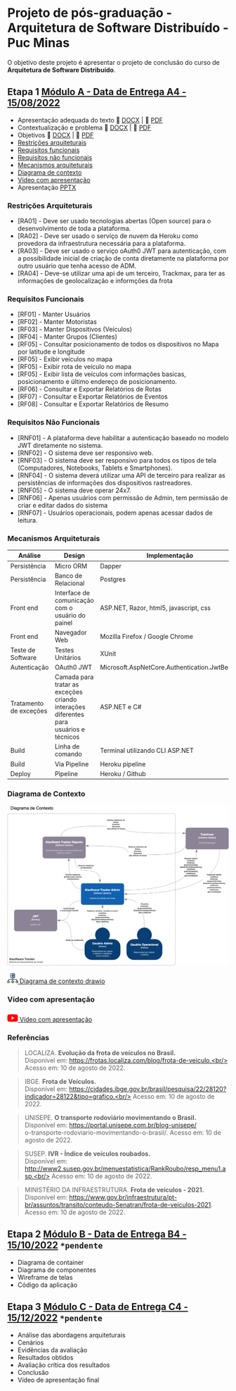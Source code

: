 # Projeto de pós-graduação - Arquitetura de Software Distribuído - Puc Minas

O objetivo deste projeto é apresentar o projeto de conclusão do curso de **Arquitetura de Software Distribuído**.

## **Etapa 1** [Módulo A - Data de Entrega A4 - 15/08/2022](https://pucminas.instructure.com/courses/64585/assignments/505763)

- Apresentação adequada do texto :memo: [DOCX](./etapa-01/projeto-integrado-aisoftware-tracker.docx) | :page_facing_up: [PDF](./etapa-01/projeto-integrado-aisoftware-tracker.pdf)
- Contextualização e problema :memo: [DOCX](./etapa-01/projeto-integrado-aisoftware-tracker.docx) | :page_facing_up: [PDF](./etapa-01/projeto-integrado-aisoftware-tracker.pdf)
- Objetivos :memo: [DOCX](./etapa-01/projeto-integrado-aisoftware-tracker.docx) | :page_facing_up: [PDF](./etapa-01/projeto-integrado-aisoftware-tracker.pdf)
- [Restrições arquiteturais](#restricoes-arquiteturais)
- [Requisitos funcionais](#requisitos-funcionais)
- [Requisitos não funcionais](#requisitos-nao-funcionais)
- [Mecanismos arquiteturais](#mecanismos-arquiteturais)
- [Diagrama de contexto](#diagrama-contexto)
- [Vídeo com apresentação](#video-etapa-01)
- Apresentação [PPTX](./projeto-integrado-aisoftware-tracker.pptx)

<span id="restricoes-arquiteturais"></span>
### Restrições Arquiteturais
- [RA01] - Deve ser usado tecnologias abertas (Open source) para o desenvolvimento de toda a plataforma.
- [RA02] - Deve ser usado o serviço de nuvem da Heroku como provedora da infraestrutura necessária para a plataforma.
- [RA03] - Deve ser usado o serviço oAuth0 JWT para autenticação, com a possibilidade inicial de criação de conta diretamente na plataforma por outro usuário que tenha acesso de ADM.
- [RA04] - Deve-se utilizar uma api de um terceiro, Trackmax, para ter as informações de geolocalização e informções da frota

<span id="requisitos-funcionais"></span>
### Requisitos Funcionais
- [RF01] - Manter Usuários
- [RF02] - Manter Motoristas
- [RF03] - Manter Dispositivos (Veículos)
- [RF04] - Manter Grupos (Clientes)
- [RF05] - Consultar posicionamento de todos os dispositivos no Mapa por latitude e longitude
- [RF05] - Exibir veículos no mapa
- [RF05] - Exibir rota de veículo no mapa
- [RF05] - Exibir lista de veículos com informações basicas, posicionamento e último endereço de posicionamento.
- [RF06] - Consultar e Exportar Relatórios de Rotas 
- [RF07] - Consultar e Exportar Relatórios de Eventos 
- [RF08] - Consultar e Exportar Relatórios de Resumo 

<span id="requisitos-nao-funcionais"></span>
### Requisitos Não Funcionais
- [RNF01] - A plataforma deve habilitar a autenticação baseado no modelo JWT diretamente no sistema.
- [RNF02] - O sistema deve ser responsivo web.
- [RNF03] - O sistema deve ser responsivo para todos os tipos de tela (Computadores, Notebooks, Tablets e Smartphones).
- [RNF04] - O sistema deverá utilizar uma API de terceiro para realizar as persistências de informações dos dispositivos rastreadores.
- [RNF05] - O sistema deve operar 24x7.
- [RNF06] - Apenas usuários com permissão de Admin, tem permissão de criar e editar dados do sistema
- [RNF07] - Usuários operacionais, podem apenas acessar dados de leitura.


<span id="mecanismos-arquiteturais"></span>

### Mecanismos Arquiteturais

Análise	| Design | Implementação
-----   |-----   |-----   |
Persistência | Micro ORM | Dapper
Persistência | Banco de Relacional | Postgres
Front end | Interface de comunicação com o usuário do painel | ASP.NET, Razor, html5, javascript, css
Front end | Navegador Web | Mozilla Firefox / Google Chrome
Teste de Software | Testes Unitários | XUnit
Autenticação | OAuth0 JWT | Microsoft.AspNetCore.Authentication.JwtBearer
Tratamento de exceções | Camada para tratar as exceções criando interações diferentes para usuários e técnicos | ASP.NET e C# 
Build | Linha de comando | Terminal utilizando CLI ASP.NET
Build | Via Pipeline | Heroku pipeline 
Deploy | Pipeline | Heroku / Github 

<span id="diagrama-contexto"></span>

### Diagrama de Contexto

[![diagrama de contexto](./etapa-01/img/diagrama-contexto.drawio.png)](./etapa-01/img/diagrama-contexto.drawio.png)

[![diagrama de contexto](./etapa-01/img/diagrama-contexto.png) Diagrama de contexto drawio](./etapa-01/diagrama-contexto.drawio)

<span id="video-etapa-01"></span>

### Vídeo com apresentação

[![Assistir vídeo](./etapa-01/img/youtube.png) Vídeo com apresentação](https://youtu.be/Kt1YkLTPLBg)


### Referências
> LOCALIZA. **Evolução da frota de veículos no Brasil.**<br/>
> Disponível em: https://frotas.localiza.com/blog/frota-de-veiculo.<br/>
> Acesso em: 10 de agosto de 2022.

> IBGE. **Frota de Veículos.** <br/>
> Disponível em: https://cidades.ibge.gov.br/brasil/pesquisa/22/28120?indicador=28122&tipo=grafico.<br/>
> Acesso em: 10 de agosto de 2022.

> UNISEPE. **O transporte rodoviário movimentando o Brasil.**<br/> 
> Disponível em: https://portal.unisepe.com.br/blog-unisepe/<br >o-transporte-rodoviario-movimentando-o-brasil/. 
> Acesso em: 10 de agosto de 2022.

> SUSEP. **IVR - Índice de veículos roubados.**<br/>
> Disponível em: http://www2.susep.gov.br/menuestatistica/RankRoubo/resp_menu1.asp.<br/> 
> Acesso em: 10 de agosto de 2022.

> MINISTÉRIO DA INFRAESTRUTURA. **Frota de veículos - 2021.** <br/>
> Disponível em: https://www.gov.br/infraestrutura/pt-br/assuntos/transito/conteudo-Senatran/frota-de-veiculos-2021. <br/>
> Acesso em: 10 de agosto de 2022.



## **Etapa 2** [Módulo B - Data de Entrega B4 - 15/10/2022](https://pucminas.instructure.com/courses/64585/assignments/505764) `*pendente`

- Diagrama de container
- Diagrama de componentes
- Wireframe de telas
- Código da aplicação


## **Etapa 3** [Módulo C - Data de Entrega C4 - 15/12/2022](https://pucminas.instructure.com/courses/64585/assignments/505766) `*pendente`

- Análise das abordagens arquiteturais
- Cenários
- Evidências da avaliação
- Resultados obtidos
- Avaliação crítica dos resultados
- Conclusão
- Vídeo de apresentação final



